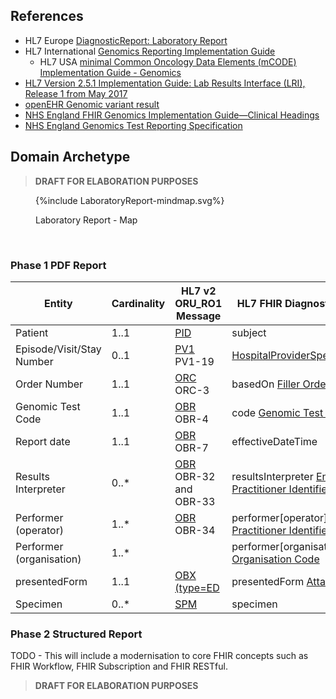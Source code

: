 ## References

- HL7 Europe [DiagnosticReport: Laboratory Report](https://build.fhir.org/ig/hl7-eu/laboratory/StructureDefinition-DiagnosticReport-eu-lab.html)
- HL7 International [Genomics Reporting Implementation Guide](https://build.fhir.org/ig/HL7/genomics-reporting/index.html)
  - HL7 USA [minimal Common Oncology Data Elements (mCODE) Implementation Guide - Genomics](https://build.fhir.org/ig/HL7/fhir-mCODE-ig/group-genomics.html)
- [HL7 Version 2.5.1 Implementation Guide: Lab Results Interface (LRI), Release 1 from May 2017](https://confluence.hl7.org/download/attachments/25559919/2018%2004%2003%20-%20V2%20LRI%20-%20Ch.%205%20CG%20and%20Code%20System%20Tables.pdf?api=v2)
- [openEHR Genomic variant result](https://ckm.openehr.org/ckm/archetypes/1013.1.3759)
- [NHS England FHIR Genomics Implementation Guide—Clinical Headings](https://simplifier.net/guide/fhir-genomics-implementation-guide/home/design/clinicalheadings)
- [NHS England Genomics Test Reporting Specification](https://www.england.nhs.uk/publication/genomics-testing-reporting-specification/)

## Domain Archetype

> **DRAFT FOR ELABORATION PURPOSES**

<figure>
{%include LaboratoryReport-mindmap.svg%}
<p id="fX.X.X.X-X" class="figureTitle">Laboratory Report - Map</p>
</figure>
<br clear="all">

### Phase 1 PDF Report

| Entity                    | Cardinality | HL7 v2 ORU_RO1 Message                  | HL7 FHIR DiagnosticReport                                                                                     | HL7 FHIR Resource (RESTful)                                                |
|---------------------------|-------------|-----------------------------------------|---------------------------------------------------------------------------------------------------------------|----------------------------------------------------------------------------|
| Patient                   | 1..1        | [PID](hl7v2.html#pid)                   | subject                                                                                                       | [Patient](https://nw-gmsa.github.io/R4/StructureDefinition-Patient.html)   |
| Episode/Visit/Stay Number | 0..1        | [PV1](hl7v2.html#pv1) PV1-19            | [HospitalProviderSpellIdentifier](StructureDefinition-HospitalProviderSpellIdentifier.html)                                                       | [Encounter](StructureDefinition-Encounter.html)                            |
| Order Number              | 1..1        | [ORC](hl7v2.html#orc) ORC-3             | basedOn [Filler Order Number](https://nw-gmsa.github.io/R4/StructureDefinition-FillerOrderNumber.html)        | [ServiceRequest](StructureDefinition-ServiceRequest.html)                  |
| Genomic Test Code         | 1..1        | [OBR](hl7v2.html#obr) OBR-4             | code [Genomic Test Directory](https://nw-gmsa.github.io/R4/ValueSet-genomic-test-directory.html)              |                                                                            |
| Report date               | 1..1        | [OBR](hl7v2.html#obr) OBR-7             | effectiveDateTime                                                                                             |                                                                            |
| Results Interpreter       | 0..*        | [OBR](hl7v2.html#obr) OBR-32 and OBR-33 | resultsInterpreter [England Practitioner Identifier](StructureDefinition-EnglandPractitionerIdentifier.html)  | [Practitioner](StructureDefinition-Practitioner.html)                      |                                                                                            
| Performer (operator)      | 1..*        | [OBR](hl7v2.html#obr) OBR-34            | performer[operator] [England Practitioner Identifier](StructureDefinition-EnglandPractitionerIdentifier.html) | [Practitioner](StructureDefinition-Practitioner.html)                      |
| Performer (organisation)  | 1..*        |                                         | performer[organisation] [Organisation Code](StructureDefinition-OrganisationCode.html)                        | [Organizaton](StructureDefinition-Organizaton.html)                        |
| presentedForm             | 1..1        | [OBX (type=ED](hl7v2.html#obx-type--ed) | presentedForm [Attachment](StructureDefinition-NWAttachment.html)                                             | [DocumentReference](StructureDefinition-DocumentReference.html) and Binary |
| Specimen                  | 0..*        | [SPM](hl7v2.html#spm)                   | specimen                                                                                                      | [Specimen](StructureDefinition-Specimen.html)                              |

### Phase 2 Structured Report

TODO - This will include a modernisation to core FHIR concepts such as  FHIR Workflow, FHIR Subscription and FHIR RESTful.


> **DRAFT FOR ELABORATION PURPOSES**

<!-- 
### Somatic Reporting

[HL7 FHIR Genomics Reporting - Somatic Reporting](https://hl7.org/fhir/uv/genomics-reporting/pharmacogenomics.html)

is a mindmap 

### Pharmacogenomic Reporting

[HL7 FHIR Genomics Reporting - Pharmacogenomic Reporting](https://hl7.org/fhir/uv/genomics-reporting/pharmacogenomics.html)

is a mindmap

### HL7 v2 Genetic Variant Reporting (ORU_R01)

> This is not included in the current phase and is for reference purposes. 

> [Master HL7 genetic variant reporting panel](https://nw-gmsa.github.io/R4/Questionnaire-81247-9.html)

-->


